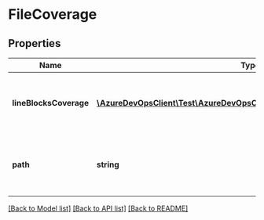 # FileCoverage

## Properties
Name | Type | Description | Notes
------------ | ------------- | ------------- | -------------
**lineBlocksCoverage** | [**\AzureDevOpsClient\Test\AzureDevOpsClient\Test\Model\LineBlockCoverage[]**](LineBlockCoverage.md) | List of line blocks along with their coverage status | [optional] 
**path** | **string** | File path for which coverage information is sought for | [optional] 

[[Back to Model list]](../README.md#documentation-for-models) [[Back to API list]](../README.md#documentation-for-api-endpoints) [[Back to README]](../README.md)


